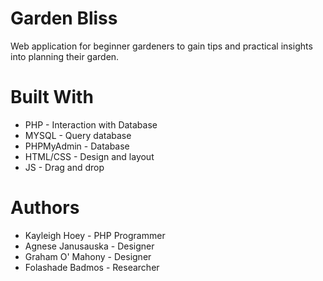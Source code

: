 # Garden Bliss   
Web application for beginner gardeners to gain tips and practical insights into planning their garden.

# Built With
- PHP - Interaction with Database
- MYSQL - Query database
- PHPMyAdmin - Database
- HTML/CSS - Design and layout
- JS - Drag and drop


# Authors
- Kayleigh Hoey - PHP Programmer
- Agnese Janusauska - Designer
- Graham O' Mahony - Designer 
- Folashade Badmos - Researcher
